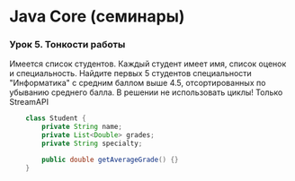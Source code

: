 # Java Core (семинары)

### Урок 5. Тонкости работы

Имеется список студентов. Каждый студент имеет имя, список оценок и специальность.
Найдите первых 5 студентов специальности "Информатика" с средним баллом выше 4.5, отсортированных по убыванию среднего балла.
В решении не использовать циклы! Только StreamAPI

```java
    class Student {
        private String name;
        private List<Double> grades;
        private String specialty;

        public double getAverageGrade() {}
    }
```
